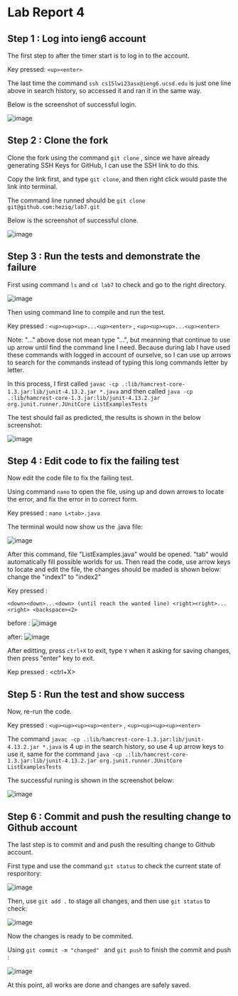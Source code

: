 # Lab Report 4

## Step 1 : Log into ieng6 account 

The first step to after the timer start is to log in to the account. 

  Key pressed: `<up><enter>`
  
  The last time the command `ssh cs15lwi23asx@ieng6.ucsd.edu` is just one line above in search history, so accessed it and ran it in the same way. 
  
  Below is the screenshot of successful login. 

 ![image](https://user-images.githubusercontent.com/122570012/221449425-646999e3-ff12-4742-8585-926a70c01cff.png)
 
 
 
## Step 2 : Clone the fork 

Clone the fork using the command `git clone` , since we have already generating SSH Keys for GitHub, I can use the SSH link to do this. 

  Copy the link first, and type `git clone`, and then right click would paste the link into terminal. 
  
  The command line runned should be `git clone git@github.com:heziq/lab7.git ` 
  
  Below is the screenshot of successful clone. 
  
  ![image](https://user-images.githubusercontent.com/122570012/221450427-42a3d844-c3f6-4f16-a8d2-4313f1e9e0f0.png)


## Step 3 : Run the tests and demonstrate the failure 

First using command `ls` and `cd lab7` to check and go to the right directory. 

  ![image](https://user-images.githubusercontent.com/122570012/221450575-ae7933fb-37de-4c27-b981-2e50f2695f10.png)

  Then using command line to compile and run the test. 

  Key pressed : `<up><up><up>...<up><enter>` , `<up><up><up>...<up><enter>` 
  
  Note: "..." above dose not mean type "...", but meanning that continue to use up arrow until find the command line I need. Because during lab I have used these commands with logged in account of ourselve, so I can use up arrows to search for the commands instead of typing this long commands letter by letter. 
  
  In this process, I first called `javac -cp .:lib/hamcrest-core-1.3.jar:lib/junit-4.13.2.jar *.java` and then called `java -cp .:lib/hamcrest-core-1.3.jar:lib/junit-4.13.2.jar org.junit.runner.JUnitCore ListExamplesTests` 
  
  The test should fail as predicted, the results is shown in the below screenshot: 
  
  ![image](https://user-images.githubusercontent.com/122570012/221451147-f1d10361-6b9c-41ec-80f5-ee572459532b.png)

## Step 4 : Edit code to fix the failing test 

Now edit the code file to fix the failing test. 

Using command `nano` to open the file, using up and down arrows to locate the error, and fix the error in to correct form. 

Key pressed : `nano L<tab>.java` 

The terminal would now show us the .java file: 

![image](https://user-images.githubusercontent.com/122570012/221459093-0807c524-3be5-48e9-b762-41bd9ba45656.png)

After this command, file "ListExamples.java" would be opened. "tab" would automatically fill possible worlds for us. Then read the code, use arrow keys to locate and edit the file, the changes should be maded is shown below: change the "index1" to "index2" 
  
  Key pressed : 
  
  ``
  <down><down>...<down> (until reach the wanted line)
  <right><right>...<right>
  <backspace><2>
  ``
  
          

before : 
![image](https://user-images.githubusercontent.com/122570012/221452237-1f18b976-8b27-4097-846a-d8e3da885a97.png)

after: 
![image](https://user-images.githubusercontent.com/122570012/221452252-00bb56aa-0946-47d4-82fa-e98ee5efc808.png)

After editting, press `ctrl+X` to exit, type `Y` when it asking for saving changes, then press "enter" key to exit. 

Kep pressed : <ctrl+X><Y><enter>

## Step 5 : Run the test and show success 

Now, re-run the code. 

  Key pressed : `<up><up><up><up><enter>` , `<up><up><up><up><enter>` 
  
  The command `javac -cp .:lib/hamcrest-core-1.3.jar:lib/junit-4.13.2.jar *.java` is 4 up in the search history, so use 4 up arrow keys to use it, same for the command `java -cp .:lib/hamcrest-core-1.3.jar:lib/junit-4.13.2.jar org.junit.runner.JUnitCore ListExamplesTests` 
  
  The successful runing is shown in the screenshot below: 
  
  ![image](https://user-images.githubusercontent.com/122570012/221458883-91fb28b6-fe8d-4aee-9466-2ce4b376ed72.png)

## Step 6 : Commit and push the resulting change to Github account 

The last step is to commit and and push the resulting change to Github account. 

First type and use the command `git status` to check the current state of resporitory: 

![image](https://user-images.githubusercontent.com/122570012/221460158-df9c15ac-bb8a-415f-a2ee-ab1d6ff0948a.png)

Then, use `git add .` to stage all changes, and then use `git status` to check: 

![image](https://user-images.githubusercontent.com/122570012/221460280-3805c956-9942-4a36-9703-760e81cd45c3.png)

Now the changes is ready to be commited. 

Using `git commit -m "changed" ` and `git push` to finish the commit and push : 

![image](https://user-images.githubusercontent.com/122570012/221460376-60c081fd-5bdf-49e8-b4e7-e86676fecf56.png)


At this point, all works are done and changes are safely saved. 



